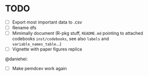 # TODO

- [ ] Export most important data to .csv
- [ ] Rename dfs
- [ ] Mimimally document (R-pkg stuff, `README.md` pointing to attached codebooks `inst/codebooks`, see also `labels` and `variable_names_table`...)
- [ ] Vignette with paper figures replica

@daniehei:
- [ ] Make pemdcev work again

